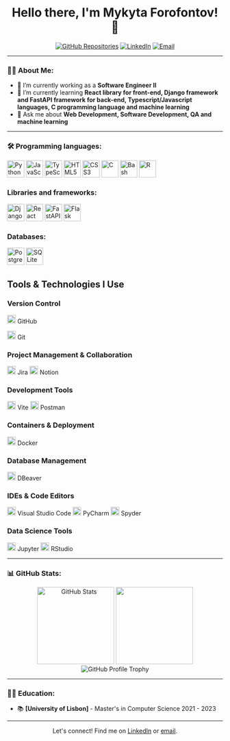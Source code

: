 <h1 align="center">Hello there, I'm Mykyta Forofontov! 👋</h1>

<p align="center">
  <a href="https://github.com/MForofontov?tab=repositories"><img src="https://img.shields.io/badge/-My%20Repos-181717?style=for-the-badge&logo=github" alt="GitHub Repositories"></a>
  <a href="https://www.linkedin.com/in/mykyta-forofontov-7128a31bb"><img src="https://img.shields.io/badge/-LinkedIn-0077B5?style=for-the-badge&logo=linkedin" alt="LinkedIn"></a>
  <a href="mailto:[mykyta_forofontov@hotmail.com]"><img src="https://img.shields.io/badge/-Email-c14438?style=for-the-badge&logo=Gmail&logoColor=white" alt="Email"></a>
</p>

---

### 👨‍💻 About Me:
- 🔭 I’m currently working as a **Software Engineer II**
- 🌱 I’m currently learning **React library for front-end, Django framework and FastAPI framework for back-end, Typescript/Javascript languages, C programming language and machine learning**
- 💬 Ask me about **Web Development, Software Development, QA and machine learning**

---

### 🛠️ Programming languages:
<p>
<!-- Python -->
<img src="https://cdn.jsdelivr.net/gh/devicons/devicon/icons/python/python-original.svg" width="40" height="40" alt="Python" />

<!-- JavaScript -->
<img src="https://cdn.jsdelivr.net/gh/devicons/devicon/icons/javascript/javascript-original.svg" width="40" height="40" alt="JavaScript" />

<!-- TypeScript -->
<img src="https://cdn.jsdelivr.net/gh/devicons/devicon/icons/typescript/typescript-original.svg" width="40" height="40" alt="TypeScript" />

<!-- HTML5 -->
<img src="https://cdn.jsdelivr.net/gh/devicons/devicon/icons/html5/html5-original.svg" width="40" height="40" alt="HTML5" />

<!-- CSS3 -->
<img src="https://cdn.jsdelivr.net/gh/devicons/devicon/icons/css3/css3-original.svg" width="40" height="40" alt="CSS3" />

<!-- C -->
<img src="https://cdn.jsdelivr.net/gh/devicons/devicon/icons/c/c-original.svg" width="40" height="40" alt="C" />

<!-- Shell Scripting (Bash) -->
<img src="https://cdn.jsdelivr.net/gh/devicons/devicon/icons/bash/bash-original.svg" width="40" height="40" alt="Bash Shell Scripting" />

<!-- R -->
<img src="https://cdn.jsdelivr.net/gh/devicons/devicon/icons/r/r-original.svg" width="40" height="40" alt="R" />
</p>

### Libraries and frameworks:

<p>
<!-- Django -->
<img src="https://cdn.jsdelivr.net/gh/devicons/devicon/icons/django/django-plain.svg" width="40" height="40" alt="Django" />

<!-- React -->
<img src="https://cdn.jsdelivr.net/gh/devicons/devicon/icons/react/react-original.svg" width="40" height="40" alt="React" />

<!-- FastAPI -->
<img src="https://cdn.jsdelivr.net/gh/devicons/devicon/icons/fastapi/fastapi-original.svg" width="40" height="40" alt="FastAPI" />

<!-- Flask -->
<img src="https://cdn.jsdelivr.net/gh/devicons/devicon/icons/flask/flask-original.svg" width="40" height="40" alt="Flask" />
</p>

### Databases:

<p>
<!-- PostgreSQL -->
<img src="https://cdn.jsdelivr.net/gh/devicons/devicon/icons/postgresql/postgresql-original.svg" width="40" height="40" alt="PostgreSQL" />

<!-- SQLite -->
<img src="https://cdn.jsdelivr.net/gh/devicons/devicon/icons/sqlite/sqlite-original.svg" width="40" height="40" alt="SQLite" />
</p>

## **Tools & Technologies I Use**

### Version Control

<p>
<img src="https://cdn.jsdelivr.net/gh/devicons/devicon/icons/github/github-original.svg" width="20" height="20" alt="GitHub" /> GitHub

<img src="https://cdn.jsdelivr.net/gh/devicons/devicon/icons/git/git-original.svg" width="20" height="20" alt="Git" /> Git
</p>

### Project Management & Collaboration
<p>
<img src="https://cdn.jsdelivr.net/gh/devicons/devicon/icons/jira/jira-original.svg" width="20" height="20" alt="Jira" /> Jira
<img src="https://cdn.jsdelivr.net/gh/devicons/devicon/icons/notion/notion-original.svg" width="20" height="20" alt="Notion" /> Notion
</p>

### Development Tools
<p>
<img src="https://cdn.jsdelivr.net/gh/devicons/devicon/icons/vite/vite-original.svg" width="20" height="20" alt="Vite" /> Vite
<img src="https://cdn.jsdelivr.net/gh/devicons/devicon/icons/postman/postman-original.svg" width="20" height="20" alt="Postman" /> Postman
</p>

### Containers & Deployment
<p>
<img src="https://cdn.jsdelivr.net/gh/devicons/devicon/icons/docker/docker-original.svg" width="20" height="20" alt="Docker" /> Docker
</p>

### Database Management
<p>
<img src="https://cdn.jsdelivr.net/gh/devicons/devicon/icons/dbeaver/dbeaver-original.svg" width="20" height="20" alt="DBeaver" /> DBeaver
</p>

### IDEs & Code Editors
<p>
<img src="https://cdn.jsdelivr.net/gh/devicons/devicon/icons/vscode/vscode-original.svg" width="20" height="20" alt="Visual Studio Code" /> Visual Studio Code
<img src="https://cdn.jsdelivr.net/gh/devicons/devicon/icons/pycharm/pycharm-original.svg" width="20" height="20" alt="PyCharm" /> PyCharm
<img src="https://cdn.jsdelivr.net/gh/devicons/devicon/icons/spyder/spyder-original.svg" width="20" height="20" alt="Spyder" /> Spyder
</p>

### Data Science Tools
<p>
<img src="https://cdn.jsdelivr.net/gh/devicons/devicon/icons/jupyter/jupyter-original.svg" width="20" height="20" alt="Jupyter" /> Jupyter
<img src="https://cdn.jsdelivr.net/gh/devicons/devicon/icons/rstudio/rstudio-original.svg" width="20" height="20" alt="RStudio" /> RStudio
</p>

---

### 📊 GitHub Stats:
<p align="center">
  <img src="https://github-readme-stats.vercel.app/api?username=MForofontov&show_icons=true&theme=radical" alt="GitHub Stats" height="180em" />
  <img src="https://github-readme-stats.vercel.app/api/top-langs/?username=MForofontov&layout=compact&theme=radical&count_private=true&langs_count=10" height="180em" />
  <img src="https://github-profile-trophy.vercel.app/?username=MForofontov&theme=onedark" alt="GitHub Profile Trophy">
</p>

---

### 🧑‍🎓 Education:
- 📚 **[University of Lisbon]** - Master's in Computer Science
  2021 - 2023

---

<p align="center">Let's connect! Find me on <a href="https://www.linkedin.com/in/mykyta-forofontov-7128a31bb">LinkedIn</a> or <a href="mailto:mykyta_forofontov@hotmail.com">email</a>.</p>
